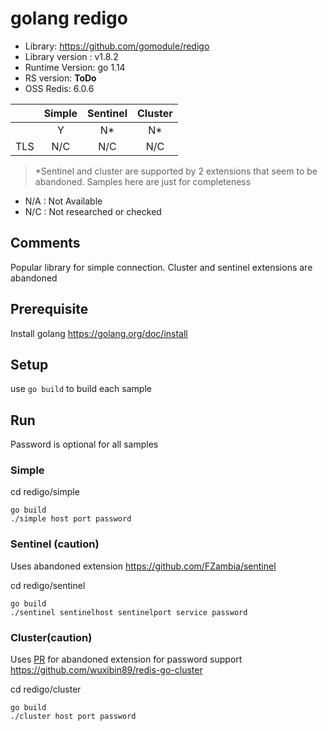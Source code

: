 # golang redigo
* Library: https://github.com/gomodule/redigo
* Library version : v1.8.2
* Runtime Version: go 1.14
* RS version: **ToDo**
* OSS Redis: 6.0.6

|     | Simple | Sentinel| Cluster|
|:--- |:---:   |:---:    |:---:   |
|     | Y      | N*      | N*     |
| TLS | N/C    | N/C     | N/C    | 

> *Sentinel and cluster are supported by 2 extensions that seem to be abandoned. Samples here are just for completeness

* N/A : Not Available
* N/C : Not researched or checked

## Comments
Popular library for simple connection. Cluster and sentinel extensions are abandoned


## Prerequisite
Install golang https://golang.org/doc/install

## Setup
use `go build` to build each sample

## Run
Password is optional for all samples

### Simple
cd redigo/simple

```
go build
./simple host port password
``` 

### Sentinel (caution)
Uses abandoned extension https://github.com/FZambia/sentinel 

cd redigo/sentinel

```
go build
./sentinel sentinelhost sentinelport service password
``` 

### Cluster(caution)
Uses [PR](https://github.com/wuxibin89/redis-go-cluster/pull/31) for abandoned extension for password support https://github.com/wuxibin89/redis-go-cluster 

cd redigo/cluster

```
go build
./cluster host port password
``` 
